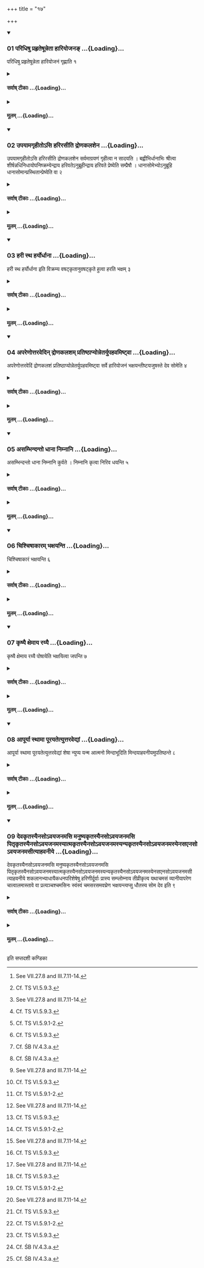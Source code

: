 +++
title = "१७"

+++

<div class="js_include" includetitle="true" newlevelforh1="3" unfilled url="/vedAH_yajuH/taittirIyam/sUtram/ApastambaH/shrautam/vishvAsa-prastutiH/13/17/01_paridhiShu_prahRteShUnnetA_hAriyojana~N.md">
<details open><summary><h3>01 परिधिषु प्रहृतेषून्नेता हारियोजनङ् ...{Loading}...</h3></summary>

परिधिषु प्रहृतेषून्नेता हारियोजनं गृह्णाति १
</details>
</div>
<div class="js_include collapsed" newlevelforh1="4" title="सर्वाष् टीकाः" unfilled url="/vedAH_yajuH/taittirIyam/sUtram/ApastambaH/shrautam/sarvASh_TIkAH/13/17/01_paridhiShu_prahRteShUnnetA_hAriyojana~N.md">
<details><summary><h4>सर्वाष् टीकाः ...{Loading}...</h4></summary>
<details><summary>थिते</summary>

1. After the enclosing sticks have been thrown (in the fire)[^1], the Unnetr takes the Hariyojana (-scoop).[^2]  

[^1]: See VII.27.8 and III.7.11-14.  

[^2]: Cf. TS VI.5.9.3.  
</details>
</details>
</div>
<div class="js_include collapsed" newlevelforh1="4" title="मूलम्" unfilled url="/vedAH_yajuH/taittirIyam/sUtram/ApastambaH/shrautam/mUlam/13/17/01_paridhiShu_prahRteShUnnetA_hAriyojana~N.md">
<details><summary><h4>मूलम् ...{Loading}...</h4></summary>

परिधिषु प्रहृतेषून्नेता हारियोजनं गृह्णाति १
</details>
</div>
<div class="js_include" includetitle="true" newlevelforh1="3" unfilled url="/vedAH_yajuH/taittirIyam/sUtram/ApastambaH/shrautam/vishvAsa-prastutiH/13/17/02_upayAmagRhIto-si_harirasIti_droNakalashena.md">
<details open><summary><h3>02 उपयामगृहीतोऽसि हरिरसीति द्रोणकलशेन ...{Loading}...</h3></summary>

उपयामगृहीतोऽसि हरिरसीति द्रोणकलशेन सर्वमाग्रयणं गृहीत्वा न सादयति । बह्वीभिर्धानाभिः श्रीत्वा शीर्षन्नधिनिधायोपनिष्क्रम्येन्द्राय हरिवतेऽनुब्रूहीन्द्राय हरिवते प्रेष्येति सम्प्रैषौ । धानासोमेभ्योऽनुब्रूहि धानासोमान्प्रस्थितान्प्रेष्येति वा २
</details>
</div>
<div class="js_include collapsed" newlevelforh1="4" title="सर्वाष् टीकाः" unfilled url="/vedAH_yajuH/taittirIyam/sUtram/ApastambaH/shrautam/sarvASh_TIkAH/13/17/02_upayAmagRhIto-si_harirasIti_droNakalashena.md">
<details><summary><h4>सर्वाष् टीकाः ...{Loading}...</h4></summary>
<details><summary>थिते</summary>

2. With upayāmagr̥hīto'si...[^1] having taken the entire (remaining quantity of Soma) in the Āgrayaṇa-vessel[^2] by means of (i.e. into) the Droṇakalaśa (the Adhvaryu) does not deposit it (on the mound). Having mixed many fried grains (in the Soma),[^3] having placed (the Droṇakalaśa) on the head,[^4] having stepped (towards the Āhavanīya), (he utters) the two orders, “Do you recite the introductory verse for Harivat Indra,” and “Do you order, (the Hotr̥ to recite the offering verse) for Indra Harivat", or “Do you recite the invitatory verse for (the offering of) Soma mixed with fried grains”[^5] and “Do you order (the Hotr̥ to recite the offering verse for the offering of) Soma mixed with fried grains started going towards Indra Harivat).[^6]"   

[^1]: See TS 1.4.28.a   

[^2]: Previously one third of the Soma-juice was taken each for the Savitr̥-scoop and the Pātnīvata-scoop: see XIII. 13.1; XIII. 14.7.
For this Sūtra cf. KS XXVIII.9; MS IV.7.4.   

[^3]: Cf. TS VI.5.9.1-2.  

[^4]: Cf. TS VI.5.9.3.  

[^5]: Cf. ŚB IV.4.3.a.  

[^6]: Cf. ŚB IV.4.3.a.  
</details>
</details>
</div>
<div class="js_include collapsed" newlevelforh1="4" title="मूलम्" unfilled url="/vedAH_yajuH/taittirIyam/sUtram/ApastambaH/shrautam/mUlam/13/17/02_upayAmagRhIto-si_harirasIti_droNakalashena.md">
<details><summary><h4>मूलम् ...{Loading}...</h4></summary>

उपयामगृहीतोऽसि हरिरसीति द्रोणकलशेन सर्वमाग्रयणं गृहीत्वा न सादयति । बह्वीभिर्धानाभिः श्रीत्वा शीर्षन्नधिनिधायोपनिष्क्रम्येन्द्राय हरिवतेऽनुब्रूहीन्द्राय हरिवते प्रेष्येति सम्प्रैषौ । धानासोमेभ्योऽनुब्रूहि धानासोमान्प्रस्थितान्प्रेष्येति वा २
</details>
</div>
<div class="js_include" includetitle="true" newlevelforh1="3" unfilled url="/vedAH_yajuH/taittirIyam/sUtram/ApastambaH/shrautam/vishvAsa-prastutiH/13/17/03_harI_stha_haryordhAnA.md">
<details open><summary><h3>03 हरी स्थ हर्योर्धाना ...{Loading}...</h3></summary>

हरी स्थ हर्योर्धाना इति विक्रम्य वषट्कृतानुवषट्कृते हुत्वा हरति भक्षम् ३
</details>
</div>
<div class="js_include collapsed" newlevelforh1="4" title="सर्वाष् टीकाः" unfilled url="/vedAH_yajuH/taittirIyam/sUtram/ApastambaH/shrautam/sarvASh_TIkAH/13/17/03_harI_stha_haryordhAnA.md">
<details><summary><h4>सर्वाष् टीकाः ...{Loading}...</h4></summary>
<details><summary>थिते</summary>

3. Having stepped out[^1] (and then) having made the libation with harī stha haryor dhānāḥ...[^2] after the Vaṣaṭ and subsequent Vaṣaṭ have been uttered,[^3] (the Unnetr̥) carries (the remnant into the Sadas) for consuming.   

[^1]: Cf. TS VI.5.9.3.  

[^2]: TS 1.4.28.b-c.  

[^3]: Cf. ŚB IV.4.3.9.   
</details>
</details>
</div>
<div class="js_include collapsed" newlevelforh1="4" title="मूलम्" unfilled url="/vedAH_yajuH/taittirIyam/sUtram/ApastambaH/shrautam/mUlam/13/17/03_harI_stha_haryordhAnA.md">
<details><summary><h4>मूलम् ...{Loading}...</h4></summary>

हरी स्थ हर्योर्धाना इति विक्रम्य वषट्कृतानुवषट्कृते हुत्वा हरति भक्षम् ३
</details>
</div>
<div class="js_include" includetitle="true" newlevelforh1="3" unfilled url="/vedAH_yajuH/taittirIyam/sUtram/ApastambaH/shrautam/vishvAsa-prastutiH/13/17/04_apareNottaravedin_droNakalasham_pratiShThApyonnetaryupahavamiShTvA.md">
<details open><summary><h3>04 अपरेणोत्तरवेदिन् द्रोणकलशम् प्रतिष्ठाप्योन्नेतर्युपहवमिष्ट्वा ...{Loading}...</h3></summary>

अपरेणोत्तरवेदिं द्रोणकलशं प्रतिष्ठाप्योन्नेतर्युपहवमिष्ट्वा सर्वे हारियोजनं भक्षयन्तीष्टयजुषस्ते देव सोमेति ४
</details>
</div>
<div class="js_include collapsed" newlevelforh1="4" title="सर्वाष् टीकाः" unfilled url="/vedAH_yajuH/taittirIyam/sUtram/ApastambaH/shrautam/sarvASh_TIkAH/13/17/04_apareNottaravedin_droNakalasham_pratiShThApyonnetaryupahavamiShTvA.md">
<details><summary><h4>सर्वाष् टीकाः ...{Loading}...</h4></summary>
<details><summary>थिते</summary>

4. After (the Unnets) has placed the Dronakalasa to the west of the Uttaravedi,[^1] having saught the invitation from the Unnetr̥[^2] they all drink the (remnant in the) Hāriyojana with iṣṭayajuṣaste deva soma...[^3]  

[^1]: See TS VI.5.9.4 and cp. Sūtra 8.  

[^2]: Cf. TS VI.5.9.4.  

[^3]: TS III.2.5.0.  
</details>
</details>
</div>
<div class="js_include collapsed" newlevelforh1="4" title="मूलम्" unfilled url="/vedAH_yajuH/taittirIyam/sUtram/ApastambaH/shrautam/mUlam/13/17/04_apareNottaravedin_droNakalasham_pratiShThApyonnetaryupahavamiShTvA.md">
<details><summary><h4>मूलम् ...{Loading}...</h4></summary>

अपरेणोत्तरवेदिं द्रोणकलशं प्रतिष्ठाप्योन्नेतर्युपहवमिष्ट्वा सर्वे हारियोजनं भक्षयन्तीष्टयजुषस्ते देव सोमेति ४
</details>
</div>
<div class="js_include" includetitle="true" newlevelforh1="3" unfilled url="/vedAH_yajuH/taittirIyam/sUtram/ApastambaH/shrautam/vishvAsa-prastutiH/13/17/05_asambhindanto_dhAnA_nimnAni.md">
<details open><summary><h3>05 असम्भिन्दन्तो धाना निम्नानि ...{Loading}...</h3></summary>

असम्भिन्दन्तो धाना निम्नानि कुर्वते । निम्नानि कृत्वा निरिव धयन्ति ५
</details>
</div>
<div class="js_include collapsed" newlevelforh1="4" title="सर्वाष् टीकाः" unfilled url="/vedAH_yajuH/taittirIyam/sUtram/ApastambaH/shrautam/sarvASh_TIkAH/13/17/05_asambhindanto_dhAnA_nimnAni.md">
<details><summary><h4>सर्वाष् टीकाः ...{Loading}...</h4></summary>
<details><summary>थिते</summary>

5. Without breaking them, they make the fried grains into small (particles).[^1] Having made small particles they swallow (them)[^2] as it were.  

[^1]: Cf. TS VI.5.9.3-4.  

[^2]: Cf. KS XXVII.9.  
</details>
</details>
</div>
<div class="js_include collapsed" newlevelforh1="4" title="मूलम्" unfilled url="/vedAH_yajuH/taittirIyam/sUtram/ApastambaH/shrautam/mUlam/13/17/05_asambhindanto_dhAnA_nimnAni.md">
<details><summary><h4>मूलम् ...{Loading}...</h4></summary>

असम्भिन्दन्तो धाना निम्नानि कुर्वते । निम्नानि कृत्वा निरिव धयन्ति ५
</details>
</div>
<div class="js_include" includetitle="true" newlevelforh1="3" unfilled url="/vedAH_yajuH/taittirIyam/sUtram/ApastambaH/shrautam/vishvAsa-prastutiH/13/17/06_chishchiShAkAram_bhaxayanti.md">
<details open><summary><h3>06 चिश्चिषाकारम् भक्षयन्ति ...{Loading}...</h3></summary>

चिश्चिषाकारं भक्षयन्ति ६
</details>
</div>
<div class="js_include collapsed" newlevelforh1="4" title="सर्वाष् टीकाः" unfilled url="/vedAH_yajuH/taittirIyam/sUtram/ApastambaH/shrautam/sarvASh_TIkAH/13/17/06_chishchiShAkAram_bhaxayanti.md">
<details><summary><h4>सर्वाष् टीकाः ...{Loading}...</h4></summary>
<details><summary>थिते</summary>

6. They eat (the fried grains) making the sound ciṣ ciṣ.  
</details>
</details>
</div>
<div class="js_include collapsed" newlevelforh1="4" title="मूलम्" unfilled url="/vedAH_yajuH/taittirIyam/sUtram/ApastambaH/shrautam/mUlam/13/17/06_chishchiShAkAram_bhaxayanti.md">
<details><summary><h4>मूलम् ...{Loading}...</h4></summary>

चिश्चिषाकारं भक्षयन्ति ६
</details>
</div>
<div class="js_include" includetitle="true" newlevelforh1="3" unfilled url="/vedAH_yajuH/taittirIyam/sUtram/ApastambaH/shrautam/vishvAsa-prastutiH/13/17/07_kRShyai_xemAya_rayyai.md">
<details open><summary><h3>07 कृष्यै क्षेमाय रय्यै ...{Loading}...</h3></summary>

कृष्यै क्षेमाय रय्यै पोषायेति भक्षयित्वा जपन्ति ७
</details>
</div>
<div class="js_include collapsed" newlevelforh1="4" title="सर्वाष् टीकाः" unfilled url="/vedAH_yajuH/taittirIyam/sUtram/ApastambaH/shrautam/sarvASh_TIkAH/13/17/07_kRShyai_xemAya_rayyai.md">
<details><summary><h4>सर्वाष् टीकाः ...{Loading}...</h4></summary>
<details><summary>थिते</summary>

7. Having eaten they mutter krsyai ksemāya rayyai pos āya.1  

[^1]: Cp. MS IV.7.4.   
</details>
</details>
</div>
<div class="js_include collapsed" newlevelforh1="4" title="मूलम्" unfilled url="/vedAH_yajuH/taittirIyam/sUtram/ApastambaH/shrautam/mUlam/13/17/07_kRShyai_xemAya_rayyai.md">
<details><summary><h4>मूलम् ...{Loading}...</h4></summary>

कृष्यै क्षेमाय रय्यै पोषायेति भक्षयित्वा जपन्ति ७
</details>
</div>
<div class="js_include" includetitle="true" newlevelforh1="3" unfilled url="/vedAH_yajuH/taittirIyam/sUtram/ApastambaH/shrautam/vishvAsa-prastutiH/13/17/08_ApUryA_sthAmA_pUrayatetyuttaravedyAM.md">
<details open><summary><h3>08 आपूर्या स्थामा पूरयतेत्युत्तरवेद्यां ...{Loading}...</h3></summary>

आपूर्या स्थामा पूरयतेत्युत्तरवेद्यां शेषा न्युप्य यन्म आत्मनो मिन्दाभूदिति मिन्दयाहवनीयमुपतिष्ठन्ते ८
</details>
</div>
<div class="js_include collapsed" newlevelforh1="4" title="सर्वाष् टीकाः" unfilled url="/vedAH_yajuH/taittirIyam/sUtram/ApastambaH/shrautam/sarvASh_TIkAH/13/17/08_ApUryA_sthAmA_pUrayatetyuttaravedyAM.md">
<details><summary><h4>सर्वाष् टीकाः ...{Loading}...</h4></summary>
<details><summary>थिते</summary>

8. Having poured the remaining (fried grains) upon the Uttaravedi[^1] with āpāryā sthā mā[^2], they stand near the Āhavanīya praising it with the Mindā (-verse) beginning with yanma ātmano mindābhūt.[^3]   


[^1]: See TS VI.5.9.4.   

[^2]: TS III.2.5.p.  

[^3]: TS III.2.5.n.  
</details>
</details>
</div>
<div class="js_include collapsed" newlevelforh1="4" title="मूलम्" unfilled url="/vedAH_yajuH/taittirIyam/sUtram/ApastambaH/shrautam/mUlam/13/17/08_ApUryA_sthAmA_pUrayatetyuttaravedyAM.md">
<details><summary><h4>मूलम् ...{Loading}...</h4></summary>

आपूर्या स्थामा पूरयतेत्युत्तरवेद्यां शेषा न्युप्य यन्म आत्मनो मिन्दाभूदिति मिन्दयाहवनीयमुपतिष्ठन्ते ८
</details>
</div>
<div class="js_include" includetitle="true" newlevelforh1="3" unfilled url="/vedAH_yajuH/taittirIyam/sUtram/ApastambaH/shrautam/vishvAsa-prastutiH/13/17/09_devakRtasyainaso-vayajanamasi.md">
<details open><summary><h3>09 देवकृतस्यैनसोऽवयजनमसि मनुष्यकृतस्यैनसोऽवयजनमसि पितृकृतस्यैनसोऽवयजनमस्यात्मकृतस्यैनसोऽवयजनमस्यन्यकृतस्यैनसोऽवयजनमस्येनसएनसोऽवयजनमसीत्याहवनीये ...{Loading}...</h3></summary>

देवकृतस्यैनसोऽवयजनमसि मनुष्यकृतस्यैनसोऽवयजनमसि पितृकृतस्यैनसोऽवयजनमस्यात्मकृतस्यैनसोऽवयजनमस्यन्यकृतस्यैनसोऽवयजनमस्येनसएनसोऽवयजनमसीत्याहवनीये शकलानभ्याधायैकधनपरिशेषेषु हरिणीर्दूर्वाः प्रास्य सम्प्लोम्नाय तीव्रीकृत्य यथाचमसं व्यानीयापरेण चात्वालमास्तावे वा प्रत्यञ्चश्चमसिनः स्वंस्वं चमसरसमवघ्रेण भक्षयन्त्यप्सु धौतस्य सोम देव इति ९
</details>
</div>
<div class="js_include collapsed" newlevelforh1="4" title="सर्वाष् टीकाः" unfilled url="/vedAH_yajuH/taittirIyam/sUtram/ApastambaH/shrautam/sarvASh_TIkAH/13/17/09_devakRtasyainaso-vayajanamasi.md">
<details><summary><h4>सर्वाष् टीकाः ...{Loading}...</h4></summary>
<details><summary>थिते</summary>

9. Having thrown splinters on the Āhavanīya[^1] with devakr̥tasyainasaḥ...[^2] having put green Dūrva (-grass-blades) in the remnants of the Ekadhana (-water),[^3] having kneaded (the mixture),[^4] having made it strong, having poured it into their respective goblets, the Camasins (goblet-holders) sitting down to the west of the Cātvāla (pit), or in the Āstāva,[^5] with their faces to the west, drink the (contents from their) own goblet with apsu dhautasya soma devaḥ...[^6]  

[^1]: KB XVII.7.  

[^2]: One splinter with one formula. For the formulae see TS III.2.5.w and VS VIII. 13.  

[^3]: Cf. KB XVII.8.   

[^4]: Cp. VIII. 16.2.  

[^5]: The place where Bahṣpavapāna-stotra was sung. 6. TS III.2.5.x. For this Sutra cp. SB IV.4.3.13.
</details>
</details>
</div>
<div class="js_include collapsed" newlevelforh1="4" title="मूलम्" unfilled url="/vedAH_yajuH/taittirIyam/sUtram/ApastambaH/shrautam/mUlam/13/17/09_devakRtasyainaso-vayajanamasi.md">
<details><summary><h4>मूलम् ...{Loading}...</h4></summary>

देवकृतस्यैनसोऽवयजनमसि मनुष्यकृतस्यैनसोऽवयजनमसि पितृकृतस्यैनसोऽवयजनमस्यात्मकृतस्यैनसोऽवयजनमस्यन्यकृतस्यैनसोऽवयजनमस्येनसएनसोऽवयजनमसीत्याहवनीये शकलानभ्याधायैकधनपरिशेषेषु हरिणीर्दूर्वाः प्रास्य सम्प्लोम्नाय तीव्रीकृत्य यथाचमसं व्यानीयापरेण चात्वालमास्तावे वा प्रत्यञ्चश्चमसिनः स्वंस्वं चमसरसमवघ्रेण भक्षयन्त्यप्सु धौतस्य सोम देव इति ९
</details>
</div>


  
इति सप्तदशी कण्डिका 
